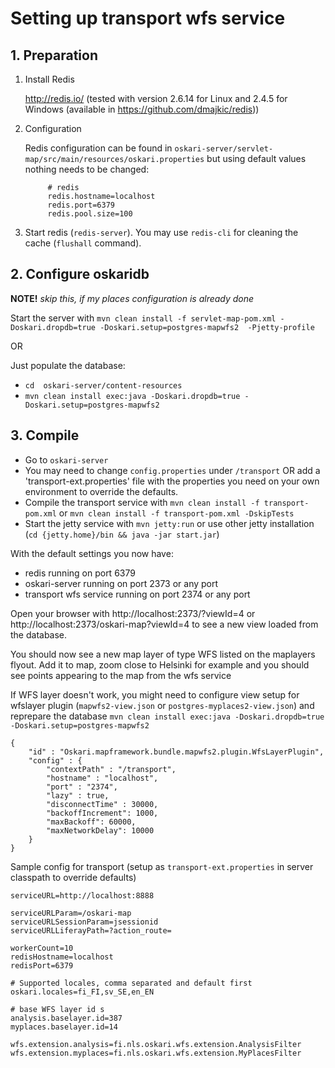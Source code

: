 # Setting up transport wfs service

## 1. Preparation

1. Install Redis

    http://redis.io/ (tested with version 2.6.14 for Linux and 2.4.5 for Windows (available in https://github.com/dmajkic/redis))

2. Configuration

    Redis configuration can be found in `oskari-server/servlet-map/src/main/resources/oskari.properties` but using default values nothing needs to be changed:

            # redis
            redis.hostname=localhost
            redis.port=6379
            redis.pool.size=100

3. Start redis (`redis-server`). You may use `redis-cli` for cleaning the cache (`flushall` command).

## 2. Configure oskaridb

**NOTE!** *skip this, if my places configuration is already done*

Start the server with `mvn clean install -f servlet-map-pom.xml -Doskari.dropdb=true -Doskari.setup=postgres-mapwfs2  -Pjetty-profile`

OR

Just populate the database:
* `cd  oskari-server/content-resources`
* `mvn clean install exec:java -Doskari.dropdb=true -Doskari.setup=postgres-mapwfs2`

## 3. Compile

* Go to `oskari-server`
* You may need to change `config.properties` under `/transport` OR add a 'transport-ext.properties' file with the properties you need on your own environment to override the defaults.
* Compile the transport service with `mvn clean install -f transport-pom.xml` or `mvn clean install -f transport-pom.xml -DskipTests`
* Start the jetty service with `mvn jetty:run` or use other jetty installation (`cd {jetty.home}/bin && java -jar start.jar`)

With the default settings you now have:

* redis running on port 6379
* oskari-server running on port 2373 or any port
* transport wfs service running on port 2374 or any port
 

Open your browser with http://localhost:2373/?viewId=4 or http://localhost:2373/oskari-map?viewId=4  to see a new view loaded from the database.

You should now see a new map layer of type WFS listed on the maplayers flyout. Add it to map, zoom close to Helsinki for example and you should see points appearing to the map from the wfs service

If WFS layer doesn't work, you might need to configure view setup for wfslayer plugin (`mapwfs2-view.json` or `postgres-myplaces2-view.json`) and reprepare the database `mvn clean install exec:java -Doskari.dropdb=true -Doskari.setup=postgres-mapwfs2`

    {
        "id" : "Oskari.mapframework.bundle.mapwfs2.plugin.WfsLayerPlugin",
        "config" : {
            "contextPath" : "/transport",
            "hostname" : "localhost",
            "port" : "2374",
            "lazy" : true,
            "disconnectTime" : 30000,
            "backoffIncrement": 1000,
            "maxBackoff": 60000,
            "maxNetworkDelay": 10000
        }
    }

Sample config for transport (setup as `transport-ext.properties` in server classpath to override defaults)

    serviceURL=http://localhost:8888

    serviceURLParam=/oskari-map
    serviceURLSessionParam=jsessionid
    serviceURLLiferayPath=?action_route=

    workerCount=10
    redisHostname=localhost
    redisPort=6379

    # Supported locales, comma separated and default first
    oskari.locales=fi_FI,sv_SE,en_EN

    # base WFS layer id s
    analysis.baselayer.id=387
    myplaces.baselayer.id=14

    wfs.extension.analysis=fi.nls.oskari.wfs.extension.AnalysisFilter
    wfs.extension.myplaces=fi.nls.oskari.wfs.extension.MyPlacesFilter
